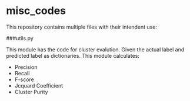 # misc_codes

This repository contains multiple files with their intendent use:

###utils.py

This module has the code for cluster evalution.
Given the actual label and predicted label as dictionaries.
This module calculates:
* Precision
* Recall
* F-score
* Jcquard Coefficient
* Cluster Purity
